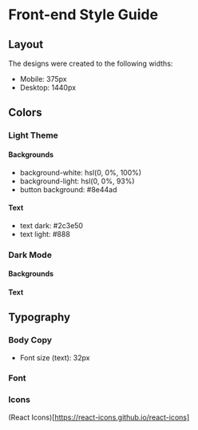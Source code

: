 # Front-end Style Guide

## Layout

The designs were created to the following widths:

- Mobile: 375px
- Desktop: 1440px

## Colors

### Light Theme

#### Backgrounds

- background-white: hsl(0, 0%, 100%)
- background-light: hsl(0, 0%, 93%)
- button background: #8e44ad

#### Text

- text dark: #2c3e50
- text light: #888

### Dark Mode

#### Backgrounds

#### Text

## Typography

### Body Copy

- Font size (text): 32px

### Font

### Icons

(React Icons)[https://react-icons.github.io/react-icons]
